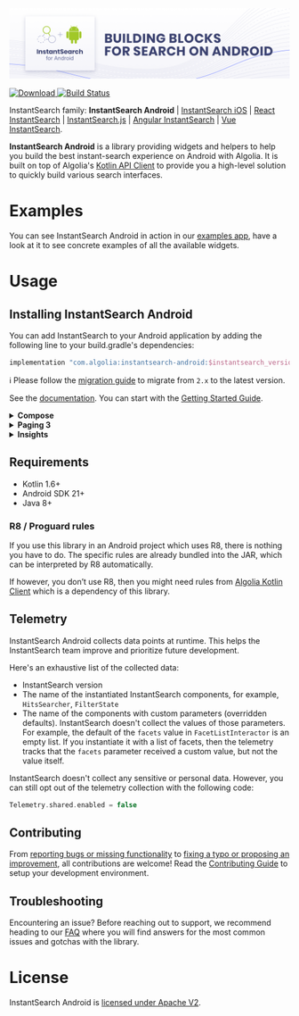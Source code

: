 
<img src="docs/img/banner.png" alt="InstantSearch Android" />

[ ![Download](https://img.shields.io/maven-central/v/com.algolia/instantsearch-android?label=Download) ](https://search.maven.org/search?q=a:instantsearch-android)
[![Build Status](https://travis-ci.org/algolia/instantsearch-android.svg?branch=master)](https://travis-ci.org/algolia/instantsearch-android)

InstantSearch family: **InstantSearch Android** | [InstantSearch iOS][instantsearch-ios-github] | [React InstantSearch][react-instantsearch-github] | [InstantSearch.js][instantsearch-js-github] | [Angular InstantSearch][instantsearch-angular-github] | [Vue InstantSearch][instantsearch-vue-github].

**InstantSearch Android** is a library providing widgets and helpers to help you build the best instant-search experience on Android with Algolia.
It is built on top of Algolia's [Kotlin API Client][kotlin-client] to provide you a high-level solution to quickly build various search interfaces.

# Examples

You can see InstantSearch Android in action in our [examples app][examples-url], have a look at it to see concrete examples of all the available widgets.

# Usage

## Installing InstantSearch Android

You can add InstantSearch to your Android application by adding the following line to your build.gradle's dependencies:

```groovy
implementation "com.algolia:instantsearch-android:$instantsearch_version"
```

ℹ️ Please follow the [migration guide](docs/guide/Migration_2.x_3.x.md) to migrate from `2.x` to the latest version.

See the [documentation][doc]. You can start with the [Getting Started Guide][getting-started].

<!-- vale Google.Spacing = YES -->

<details>
  <summary><strong>Compose</strong></summary>

You can add [Compose UI](https://developer.android.com/jetpack/androidx/releases/compose-ui) support by adding the following line to your build.gradle's dependencies:

```groovy
implementation "com.algolia:instantsearch-compose:$instantsearch_version"
```
</details>

<details>
  <summary><strong>Paging 3</strong></summary>

You can add [Paging 3](https://developer.android.com/topic/libraries/architecture/paging/v3-overview) support by adding the following line to your build.gradle's dependencies:

```groovy
implementation "com.algolia:instantsearch-android-paging3:$instantsearch_version"
```
</details>

<details>
  <summary><strong>Insights</strong></summary>

You can add **InstantSearch Insights** to your Android application by adding the following line to your `build.gradle`'s dependencies.
```groovy
implementation "com.algolia:instantsearch-insights-android:$instantsearch_version"
```

Please refer to the [library](instantsearch-insights/README.md) for more details.
</details>

## Requirements

* Kotlin 1.6+
* Android SDK 21+
* Java 8+

### R8 / Proguard rules

If you use this library in an Android project which uses R8, there is nothing you have to do. The specific rules are 
already bundled into the JAR, which can be interpreted by R8 automatically.

If however, you don’t use R8, then you might need rules from [Algolia Kotlin Client](https://github.com/algolia/algoliasearch-client-kotlin#r8--proguard-rules) which is a dependency of this library.

## Telemetry
InstantSearch Android collects data points at runtime. This helps the InstantSearch team improve and prioritize future development.

Here's an exhaustive list of the collected data:

- InstantSearch version
- The name of the instantiated InstantSearch components, for example, `HitsSearcher`, `FilterState`
- The name of the components with custom parameters (overridden defaults). InstantSearch doesn't collect the values of those parameters. For example, the default of the `facets` value in `FacetListInteractor` is an empty list. If you instantiate it with a list of facets, then the telemetry tracks that the `facets` parameter received a custom value, but not the value itself.

InstantSearch doesn't collect any sensitive or personal data. However, you can still opt out of the telemetry collection with the following code:
```kotlin
Telemetry.shared.enabled = false
```

## Contributing

From [reporting bugs or missing functionality](https://github.com/algolia/instantsearch-android/issues/new) to [fixing a typo or proposing an improvement](https://github.com/algolia/instantsearch-android/compare), all contributions are welcome! Read the [Contributing Guide](https://github.com/algolia/instantsearch-android/blob/master/CONTRIBUTING.md) to setup your development environment.

## Troubleshooting

Encountering an issue? Before reaching out to support, we recommend heading to our [FAQ](https://www.algolia.com/doc/guides/building-search-ui/troubleshooting/faq/android/) where you will find answers for the most common issues and gotchas with the library.

# License

InstantSearch Android is [licensed under Apache V2](LICENSE).

[doc]: https://algolia.com/doc/guides/building-search-ui/what-is-instantsearch/android/
[getting-started]: https://algolia.com/doc/guides/building-search-ui/getting-started/android/
[kotlin-client]: https://github.com/algolia/algoliasearch-client-kotlin
[showcase-url]: https://algolia.com/doc/guides/building-search-ui/widgets/showcase/android/
[examples-url]: /examples
[react-instantsearch-github]: https://github.com/algolia/react-instantsearch/
[instantsearch-ios-github]: https://github.com/algolia/instantsearch-ios
[instantsearch-js-github]: https://github.com/algolia/instantsearch.js
[instantsearch-vue-github]: https://github.com/algolia/vue-instantsearch
[instantsearch-angular-github]: https://github.com/algolia/angular-instantsearch
